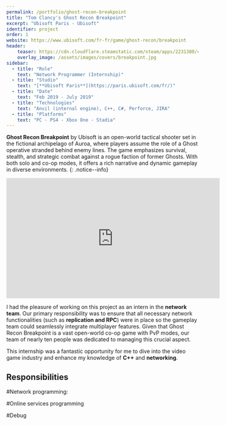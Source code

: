 ```yaml
---
permalink: /portfolio/ghost-recon-breakpoint
title: "Tom Clancy's Ghost Recon Breakpoint"
excerpt: "Ubisoft Paris - Ubisoft"
identifier: project
order: 1
website: https://www.ubisoft.com/fr-fr/game/ghost-recon/breakpoint
header:
    teaser: https://cdn.cloudflare.steamstatic.com/steam/apps/2231380/capsule_616x353.jpg?t=1697654010
    overlay_image: /assets/images/covers/breakpoint.jpg
sidebar:
  - title: "Role"
    text: "Network Programmer (Internship)"
  - title: "Studio"
    text: "[**Ubisoft Paris**](https://paris.ubisoft.com/fr/)"
  - title: "Date"
    text: "Feb 2019 - July 2019"
  - title: "Technologies"
    text: "Anvil (internal engine), C++, C#, Perforce, JIRA"
  - title: "Platforms"
    text: "PC - PS4 - Xbox One - Stadia"
---
```


**Ghost Recon Breakpoint** by Ubisoft is an open-world tactical shooter set in the fictional archipelago of Auroa, where players assume the role of a Ghost operative stranded behind enemy lines. The game emphasizes survival, stealth, and strategic combat against a rogue faction of former Ghosts. With both solo and co-op modes, it offers a rich narrative and dynamic gameplay in diverse environments.
{: .notice--info}


<iframe width="560" height="315" src="https://www.youtube.com/embed/BLWt9MQLVgU?si=gx0BHxIzelAqvoa3" title="YouTube video player" frameborder="0" allow="accelerometer; autoplay; clipboard-write; encrypted-media; gyroscope; picture-in-picture; web-share" referrerpolicy="strict-origin-when-cross-origin" allowfullscreen></iframe>

I had the pleasure of working on this project as an intern in the **network team**. Our primary responsibility was to ensure that all necessary network functionalities (such as **replication and RPC**) were in place so the gameplay team could seamlessly integrate multiplayer features. Given that Ghost Recon Breakpoint is a vast open-world co-op game with PvP modes, our team of nearly ten people was dedicated to managing this crucial aspect.

This internship was a fantastic opportunity for me to dive into the video game industry and enhance my knowledge of **C++** and **networking**.

## Responsibilities

#Network programming:

#Online services programming

#Debug
